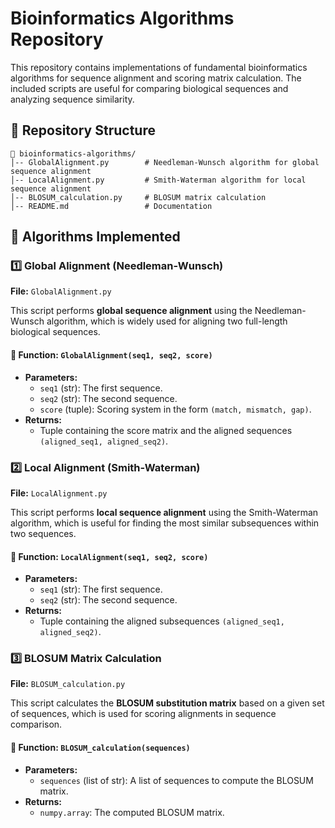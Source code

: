 # Bioinformatics Algorithms Repository

This repository contains implementations of fundamental bioinformatics algorithms for sequence alignment and scoring matrix calculation. The included scripts are useful for comparing biological sequences and analyzing sequence similarity.

## 📂 Repository Structure
```
📁 bioinformatics-algorithms/
│-- GlobalAlignment.py        # Needleman-Wunsch algorithm for global sequence alignment
│-- LocalAlignment.py         # Smith-Waterman algorithm for local sequence alignment
│-- BLOSUM_calculation.py     # BLOSUM matrix calculation
│-- README.md                 # Documentation
```

## 📜 Algorithms Implemented

### 1️⃣ Global Alignment (Needleman-Wunsch)
**File:** `GlobalAlignment.py`

This script performs **global sequence alignment** using the Needleman-Wunsch algorithm, which is widely used for aligning two full-length biological sequences.

#### 🔹 Function: `GlobalAlignment(seq1, seq2, score)`
- **Parameters:**
  - `seq1` (str): The first sequence.
  - `seq2` (str): The second sequence.
  - `score` (tuple): Scoring system in the form `(match, mismatch, gap)`.
- **Returns:**
  - Tuple containing the score matrix and the aligned sequences `(aligned_seq1, aligned_seq2)`.

### 2️⃣ Local Alignment (Smith-Waterman)
**File:** `LocalAlignment.py`

This script performs **local sequence alignment** using the Smith-Waterman algorithm, which is useful for finding the most similar subsequences within two sequences.

#### 🔹 Function: `LocalAlignment(seq1, seq2, score)`
- **Parameters:**
  - `seq1` (str): The first sequence.
  - `seq2` (str): The second sequence.
- **Returns:**
  - Tuple containing the aligned subsequences `(aligned_seq1, aligned_seq2)`.

### 3️⃣ BLOSUM Matrix Calculation
**File:** `BLOSUM_calculation.py`

This script calculates the **BLOSUM substitution matrix** based on a given set of sequences, which is used for scoring alignments in sequence comparison.

#### 🔹 Function: `BLOSUM_calculation(sequences)`
- **Parameters:**
  - `sequences` (list of str): A list of sequences to compute the BLOSUM matrix.
- **Returns:**
  - `numpy.array`: The computed BLOSUM matrix.
